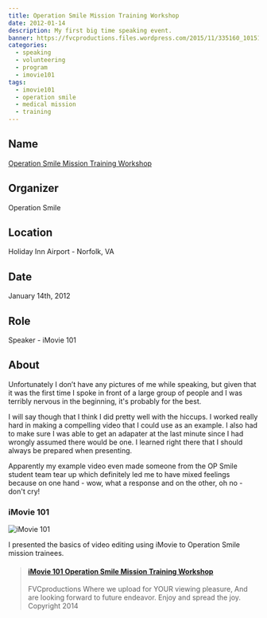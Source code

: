 ```yaml
---
title: Operation Smile Mission Training Workshop
date: 2012-01-14
description: My first big time speaking event.
banner: https://fvcproductions.files.wordpress.com/2015/11/335160_10151174118370037_887620036_22617982_1518303044_o.jpg
categories:
  - speaking
  - volunteering
  - program
  - imovie101
tags:
  - imovie101
  - operation smile
  - medical mission
  - training
---
```


## Name

[Operation Smile Mission Training Workshop](//studentprograms.operationsmile.org/events/mission-training-workshop/)

## Organizer

Operation Smile

## Location

Holiday Inn Airport - Norfolk, VA

## Date

January 14th, 2012

## Role

Speaker - iMovie 101

## About

Unfortunately I don’t have any pictures of me while speaking, but given that it was the first time I spoke in front of a large group of people and I was terribly nervous in the beginning, it's probably for the best.

I will say though that I think I did pretty well with the hiccups. I worked really hard in making a compelling video that I could use as an example. I also had to make sure I was able to get an adapater at the last minute since I had wrongly assumed there would be one. I learned right there that I should always be prepared when presenting.

Apparently my example video even made someone from the OP Smile student team tear up which definitely led me to have mixed feelings because on one hand - wow, what a response and on the other, oh no - don't cry!

### iMovie 101

![iMovie 101](https://i.imgur.com/Qg75zJB.png)

I presented the basics of video editing using iMovie to Operation Smile mission trainees.

<blockquote class="embedly-card"><h4><a href="https://www.scribd.com/document/128758878/iMovie-101-Operation-Smile-Mission-Training-Workshop">iMovie 101 Operation Smile Mission Training Workshop</a></h4><p>FVCproductions Where we upload for YOUR viewing pleasure, And are looking forward to future endeavor. Enjoy and spread the joy. Copyright 2014</p></blockquote>
<script async src="//cdn.embedly.com/widgets/platform.js" charset="UTF-8"></script>
